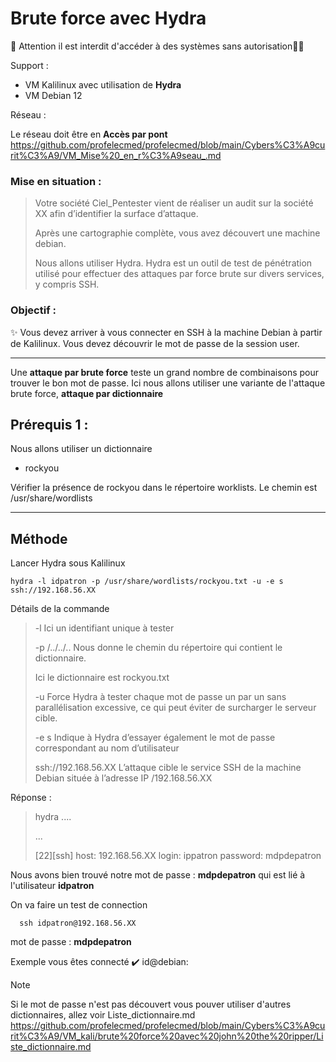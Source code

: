 # Brute force avec Hydra

🚩 Attention il est interdit d'accéder à des systèmes sans autorisation🏴‍☠️

Support : 

* VM Kalilinux avec utilisation de **Hydra**
* VM Debian 12

Réseau :

Le réseau doit être en **Accès par pont**
https://github.com/profelecmed/profelecmed/blob/main/Cybers%C3%A9curit%C3%A9/VM_Mise%20_en_r%C3%A9seau_.md

### Mise en situation :
>  Votre société Ciel_Pentester vient de réaliser un audit sur la société XX afin d’identifier la surface d’attaque.
>
> Après une cartographie complète, vous avez découvert une machine debian.
>
> Nous allons utiliser Hydra. Hydra est un outil de test de pénétration utilisé pour effectuer des attaques par force brute sur divers services, y compris SSH.

### Objectif :

✨ Vous devez arriver à vous connecter en SSH à la machine Debian à partir de Kalilinux. Vous devez découvrir le mot de passe de la session user.

-----
Une **attaque par brute force** teste un grand nombre de combinaisons pour trouver le bon mot de passe.
Ici nous allons utiliser une variante de l'attaque brute force, **attaque par dictionnaire**


## Prérequis 1 :

Nous allons utiliser un dictionnaire

* rockyou

Vérifier la présence de rockyou dans le répertoire worklists. Le chemin est /usr/share/wordlists


-----

## Méthode

Lancer Hydra sous Kalilinux

    hydra -l idpatron -p /usr/share/wordlists/rockyou.txt -u -e s ssh://192.168.56.XX

Détails de la commande
>
> -l Ici un identifiant unique à tester
>
> -p /../../.. Nous donne le chemin du répertoire qui contient le dictionnaire.
>
>Ici le dictionnaire est rockyou.txt
>
>-u Force Hydra à tester chaque mot de passe un par un sans parallélisation excessive, ce qui peut éviter de surcharger le serveur cible.
>
>-e s Indique à Hydra d’essayer également le mot de passe correspondant au nom d’utilisateur
>
> ssh://192.168.56.XX L’attaque cible le service SSH de la machine Debian située à l’adresse IP /192.168.56.XX


Réponse :
>
> hydra ....
>
>...
>
>[22][ssh] host: 192.168.56.XX  login: ippatron  password: mdpdepatron
>

Nous avons bien trouvé notre mot de passe : **mdpdepatron** qui est lié à l'utilisateur **idpatron**

On va faire un test de connection

      ssh idpatron@192.168.56.XX
  
mot de passe : **mdpdepatron**

Exemple vous êtes connecté  ✔️  id@debian:


> [!NOTE]
> Si le mot de passe n'est pas découvert vous pouver utiliser d'autres dictionnaires, allez voir Liste_dictionnaire.md
> https://github.com/profelecmed/profelecmed/blob/main/Cybers%C3%A9curit%C3%A9/VM_kali/brute%20force%20avec%20john%20the%20ripper/Liste_dictionnaire.md

